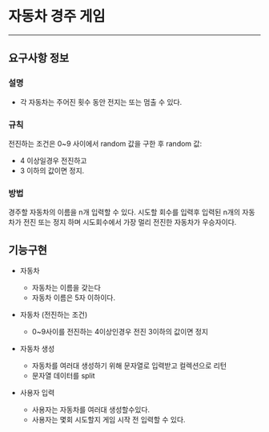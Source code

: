# 자동차 경주 게임

---

## 요구사항 정보
### 설명
* 각 자동차는 주어진 횟수 동안 전지는 또는 멈출 수 있다.

### 규칙
전진하는 조건은 0~9 사이에서 random 값을 구한 후
random 값: 
-  4 이상일경우 전진하고
-  3 이하의 값이면 정지.

### 방법
경주할 자동차의 이름을 n개 입력할 수 있다.
시도할 회수를 입력후 입력된 n개의 자동차가 전진 또는 정지 하며 시도회수에서 가장 멀리 전진한 자동차가 
우승자이다.

## 기능구현
* 자동차 
  * 자동차는 이름을 갖는다 
  * 자동차 이름은 5자 이하이다.

* 자동차 (전진하는 조건)
  * 0~9사이를 전진하는 4이상인경우 전진 3이하의 값이면 정지 
  
* 자동차 생성
  * 자동차를 여러대 생성하기 위해 문자열로 입력받고 컬렉션으로 리턴
  * 문자열 데이터를 split

* 사용자 입력
  * 사용자는 자동차를 여러대 생성할수있다.
  * 사용자는 몇회 시도할지 게임 시작 전 입력할 수 있다.